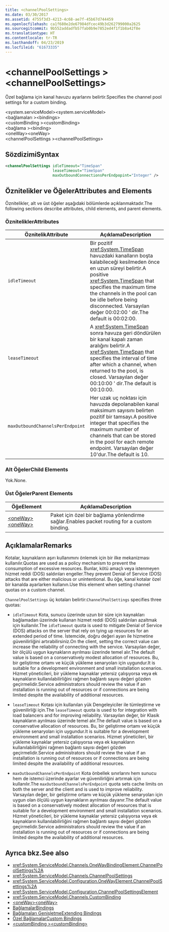 ```yaml
---
title: <channelPoolSettings>
ms.date: 03/30/2017
ms.assetid: 4755f3d3-4213-4c68-ae7f-45b67d744459
ms.openlocfilehash: ca1f680e2de67984dfcec49b3d262799000a2625
ms.sourcegitcommit: 9b552addadfb57fab0b9e7852ed4f1f1b8a42f8e
ms.translationtype: HT
ms.contentlocale: tr-TR
ms.lasthandoff: 04/23/2019
ms.locfileid: "61673335"
---
```

# <a name="channelpoolsettings"></a><span data-ttu-id="87e69-101">\<channelPoolSettings ></span><span class="sxs-lookup"><span data-stu-id="87e69-101">\<channelPoolSettings></span></span>
<span data-ttu-id="87e69-102">Özel bağlama için kanal havuzu ayarlarını belirtir.</span><span class="sxs-lookup"><span data-stu-id="87e69-102">Specifies the channel pool settings for a custom binding.</span></span>  
  
 <span data-ttu-id="87e69-103">\<system.serviceModel></span><span class="sxs-lookup"><span data-stu-id="87e69-103">\<system.serviceModel></span></span>  
<span data-ttu-id="87e69-104">\<bağlamaları ></span><span class="sxs-lookup"><span data-stu-id="87e69-104">\<bindings></span></span>  
<span data-ttu-id="87e69-105">\<customBinding ></span><span class="sxs-lookup"><span data-stu-id="87e69-105">\<customBinding></span></span>  
<span data-ttu-id="87e69-106">\<bağlama ></span><span class="sxs-lookup"><span data-stu-id="87e69-106">\<binding></span></span>  
<span data-ttu-id="87e69-107">\<oneWay></span><span class="sxs-lookup"><span data-stu-id="87e69-107">\<oneWay></span></span>  
<span data-ttu-id="87e69-108">\<channelPoolSettings ></span><span class="sxs-lookup"><span data-stu-id="87e69-108">\<channelPoolSettings></span></span>  
  
## <a name="syntax"></a><span data-ttu-id="87e69-109">Sözdizimi</span><span class="sxs-lookup"><span data-stu-id="87e69-109">Syntax</span></span>  
  
```xml  
<channelPoolSettings idleTimeout="TimeSpan"
                     leaseTimeout="TimeSpan"
                     maxOutboundConnectionsPerEndpopint="Integer" />
```  
  
## <a name="attributes-and-elements"></a><span data-ttu-id="87e69-110">Öznitelikler ve Öğeler</span><span class="sxs-lookup"><span data-stu-id="87e69-110">Attributes and Elements</span></span>  
 <span data-ttu-id="87e69-111">Öznitelikler, alt ve üst öğeler aşağıdaki bölümlerde açıklanmaktadır.</span><span class="sxs-lookup"><span data-stu-id="87e69-111">The following sections describe attributes, child elements, and parent elements.</span></span>  
  
### <a name="attributes"></a><span data-ttu-id="87e69-112">Öznitelikler</span><span class="sxs-lookup"><span data-stu-id="87e69-112">Attributes</span></span>  
  
|<span data-ttu-id="87e69-113">Öznitelik</span><span class="sxs-lookup"><span data-stu-id="87e69-113">Attribute</span></span>|<span data-ttu-id="87e69-114">Açıklama</span><span class="sxs-lookup"><span data-stu-id="87e69-114">Description</span></span>|  
|---------------|-----------------|  
|`idleTimeout`|<span data-ttu-id="87e69-115">Bir pozitif <xref:System.TimeSpan> havuzdaki kanalların boşta kalabileceği kesilmeden önce en uzun süreyi belirtir.</span><span class="sxs-lookup"><span data-stu-id="87e69-115">A positive <xref:System.TimeSpan> that specifies the maximum time the channels in the pool can be idle before being disconnected.</span></span> <span data-ttu-id="87e69-116">Varsayılan değer 00:02:00 ' dir.</span><span class="sxs-lookup"><span data-stu-id="87e69-116">The default is 00:02:00.</span></span>|  
|`leaseTimeout`|<span data-ttu-id="87e69-117">A <xref:System.TimeSpan> sonra havuza geri döndürülen bir kanal kapalı zaman aralığını belirtir.</span><span class="sxs-lookup"><span data-stu-id="87e69-117">A <xref:System.TimeSpan> that specifies the interval of time after which a channel, when returned to the pool, is closed.</span></span> <span data-ttu-id="87e69-118">Varsayılan değer 00:10:00 ' dir.</span><span class="sxs-lookup"><span data-stu-id="87e69-118">The default is 00:10:00.</span></span>|  
|`maxOutboundChannelsPerEndpoint`|<span data-ttu-id="87e69-119">Her uzak uç noktası için havuzda depolanabilen kanal maksimum sayısını belirten pozitif bir tamsayı.</span><span class="sxs-lookup"><span data-stu-id="87e69-119">A positive integer that specifies the maximum number of channels that can be stored in the pool for each remote endpoint.</span></span> <span data-ttu-id="87e69-120">Varsayılan değer 10'dur.</span><span class="sxs-lookup"><span data-stu-id="87e69-120">The default is 10.</span></span>|  
  
### <a name="child-elements"></a><span data-ttu-id="87e69-121">Alt Öğeler</span><span class="sxs-lookup"><span data-stu-id="87e69-121">Child Elements</span></span>  
 <span data-ttu-id="87e69-122">Yok.</span><span class="sxs-lookup"><span data-stu-id="87e69-122">None.</span></span>  
  
### <a name="parent-elements"></a><span data-ttu-id="87e69-123">Üst Öğeler</span><span class="sxs-lookup"><span data-stu-id="87e69-123">Parent Elements</span></span>  
  
|<span data-ttu-id="87e69-124">Öğe</span><span class="sxs-lookup"><span data-stu-id="87e69-124">Element</span></span>|<span data-ttu-id="87e69-125">Açıklama</span><span class="sxs-lookup"><span data-stu-id="87e69-125">Description</span></span>|  
|-------------|-----------------|  
|[<span data-ttu-id="87e69-126">\<oneWay></span><span class="sxs-lookup"><span data-stu-id="87e69-126">\<oneWay></span></span>](../../../../../docs/framework/configure-apps/file-schema/wcf/oneway.md)|<span data-ttu-id="87e69-127">Paket için özel bir bağlama yönlendirme sağlar.</span><span class="sxs-lookup"><span data-stu-id="87e69-127">Enables packet routing for a custom binding.</span></span>|  
  
## <a name="remarks"></a><span data-ttu-id="87e69-128">Açıklamalar</span><span class="sxs-lookup"><span data-stu-id="87e69-128">Remarks</span></span>  
 <span data-ttu-id="87e69-129">Kotalar, kaynakların aşırı kullanımını önlemek için bir ilke mekanizması kullanılır.</span><span class="sxs-lookup"><span data-stu-id="87e69-129">Quotas are used as a policy mechanism to prevent the consumption of excessive resources.</span></span> <span data-ttu-id="87e69-130">Bunlar, kötü amaçlı veya istenmeyen hizmet reddi (DOS) saldırıları engeller.</span><span class="sxs-lookup"><span data-stu-id="87e69-130">They prevent Denial of Service (DOS) attacks that are either malicious or unintentional.</span></span> <span data-ttu-id="87e69-131">Bu öğe, kanal kotalar özel bir kanalda ayarlarken kullanın.</span><span class="sxs-lookup"><span data-stu-id="87e69-131">Use this element when setting channel quotas on a custom channel.</span></span>  
  
 <span data-ttu-id="87e69-132">`ChannelPoolSettings` üç kotaları belirtir:</span><span class="sxs-lookup"><span data-stu-id="87e69-132">`ChannelPoolSettings` specifies three quotas:</span></span>  
  
- <span data-ttu-id="87e69-133">`idleTimeout` Kota, sunucu üzerinde uzun bir süre için kaynakları bağlamadan üzerinde kullanan hizmet reddi (DOS) saldırıları azaltmak için kullanılır.</span><span class="sxs-lookup"><span data-stu-id="87e69-133">The `idleTimeout` quota is used to mitigate Denial of Service (DOS) attacks on the server that rely on tying up resources for an extended period of time.</span></span> <span data-ttu-id="87e69-134">İstemcide, doğru değeri ayarı ile hizmetine güvenilirliğini artırabilirsiniz.</span><span class="sxs-lookup"><span data-stu-id="87e69-134">On the client, setting the correct value can increase the reliability of connecting with the service.</span></span> <span data-ttu-id="87e69-135">Varsayılan değer, bir ölçülü uygun kaynakların ayrılması üzerinde temel alır.</span><span class="sxs-lookup"><span data-stu-id="87e69-135">The default value is based on a conservatively modest allocation of resources.</span></span> <span data-ttu-id="87e69-136">Bu, bir geliştirme ortamı ve küçük yükleme senaryoları için uygundur.</span><span class="sxs-lookup"><span data-stu-id="87e69-136">It is suitable for a development environment and small installation scenarios.</span></span> <span data-ttu-id="87e69-137">Hizmet yöneticileri, bir yükleme kaynaklar yetersiz çalışıyorsa veya ek kaynakların kullanılabilirliğini rağmen bağlantı sayısı değeri gözden geçirmelidir.</span><span class="sxs-lookup"><span data-stu-id="87e69-137">Service administrators should review the value if an installation is running out of resources or if connections are being limited despite the availability of additional resources.</span></span>  
  
- <span data-ttu-id="87e69-138">`leaseTimeout` Kotası için kullanılan yük Dengeleyiciler ile tümleştirme ve güvenilirliği için.</span><span class="sxs-lookup"><span data-stu-id="87e69-138">The `leaseTimeout` quota is used to for integration with load balancers and for improving reliability.</span></span> <span data-ttu-id="87e69-139">Varsayılan değer, bir Klasik kaynakların ayrılması üzerinde temel alır.</span><span class="sxs-lookup"><span data-stu-id="87e69-139">The default value is based on a conservative allocation of resources.</span></span> <span data-ttu-id="87e69-140">Bu, bir geliştirme ortamı ve küçük yükleme senaryoları için uygundur.</span><span class="sxs-lookup"><span data-stu-id="87e69-140">It is suitable for a development environment and small installation scenarios.</span></span> <span data-ttu-id="87e69-141">Hizmet yöneticileri, bir yükleme kaynaklar yetersiz çalışıyorsa veya ek kaynakların kullanılabilirliğini rağmen bağlantı sayısı değeri gözden geçirmelidir.</span><span class="sxs-lookup"><span data-stu-id="87e69-141">Service administrators should review the value if an installation is running out of resources or if connections are being limited despite the availability of additional resources.</span></span>  
  
- <span data-ttu-id="87e69-142">`maxOutboundChannelsPerEndpoint` Kota önbellek sınırlarını hem sunucu hem de istemci üzerinde ayarlar ve güvenilirliğini artırmak için kullanılır.</span><span class="sxs-lookup"><span data-stu-id="87e69-142">The `maxOutboundChannelsPerEndpoint` quota sets cache limits on both the server and the client and is used to improve reliability.</span></span> <span data-ttu-id="87e69-143">Varsayılan değer, bir geliştirme ortamı ve küçük yükleme senaryoları için uygun olan ölçülü uygun kaynakların ayrılması dayanır.</span><span class="sxs-lookup"><span data-stu-id="87e69-143">The default value is based on a conservatively modest allocation of resources that is suitable for a development environment and small installation scenarios.</span></span> <span data-ttu-id="87e69-144">Hizmet yöneticileri, bir yükleme kaynaklar yetersiz çalışıyorsa veya ek kaynakların kullanılabilirliğini rağmen bağlantı sayısı değeri gözden geçirmelidir.</span><span class="sxs-lookup"><span data-stu-id="87e69-144">Service administrators should review the value if an installation is running out of resources or if connections are being limited despite the availability of additional resources.</span></span>  
  
## <a name="see-also"></a><span data-ttu-id="87e69-145">Ayrıca bkz.</span><span class="sxs-lookup"><span data-stu-id="87e69-145">See also</span></span>

- <xref:System.ServiceModel.Channels.OneWayBindingElement.ChannelPoolSettings%2A>
- <xref:System.ServiceModel.Channels.ChannelPoolSettings>
- <xref:System.ServiceModel.Configuration.OneWayElement.ChannelPoolSettings%2A>
- <xref:System.ServiceModel.Configuration.ChannelPoolSettingsElement>
- <xref:System.ServiceModel.Channels.CustomBinding>
- [<span data-ttu-id="87e69-146">\<oneWay></span><span class="sxs-lookup"><span data-stu-id="87e69-146">\<oneWay></span></span>](../../../../../docs/framework/configure-apps/file-schema/wcf/oneway.md)
- [<span data-ttu-id="87e69-147">Bağlamalar</span><span class="sxs-lookup"><span data-stu-id="87e69-147">Bindings</span></span>](../../../../../docs/framework/wcf/bindings.md)
- [<span data-ttu-id="87e69-148">Bağlamaları Genişletme</span><span class="sxs-lookup"><span data-stu-id="87e69-148">Extending Bindings</span></span>](../../../../../docs/framework/wcf/extending/extending-bindings.md)
- [<span data-ttu-id="87e69-149">Özel Bağlamalar</span><span class="sxs-lookup"><span data-stu-id="87e69-149">Custom Bindings</span></span>](../../../../../docs/framework/wcf/extending/custom-bindings.md)
- [<span data-ttu-id="87e69-150">\<customBinding ></span><span class="sxs-lookup"><span data-stu-id="87e69-150">\<customBinding></span></span>](../../../../../docs/framework/configure-apps/file-schema/wcf/custombinding.md)
